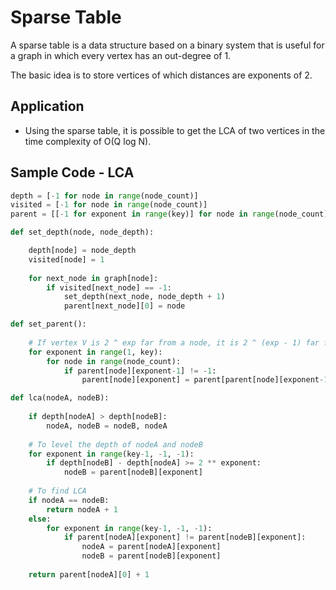# Sparse Table

A sparse table is a data structure based on a binary system that is useful for a graph in which every vertex has an out-degree of 1. 

The basic idea is to store vertices of which distances are exponents of 2. 

## Application

* Using the sparse table, it is possible to get the LCA of two vertices in the time complexity of O(Q log N).

## Sample Code - LCA

```python 
depth = [-1 for node in range(node_count)]
visited = [-1 for node in range(node_count)]
parent = [[-1 for exponent in range(key)] for node in range(node_count)]

def set_depth(node, node_depth):

    depth[node] = node_depth
    visited[node] = 1
    
    for next_node in graph[node]:
        if visited[next_node] == -1:
            set_depth(next_node, node_depth + 1)
            parent[next_node][0] = node

def set_parent():
    
    # If vertex V is 2 ^ exp far from a node, it is 2 ^ (exp - 1) far from a node that is 2 ^ (exp - 1) far from V. 
    for exponent in range(1, key):
        for node in range(node_count):
            if parent[node][exponent-1] != -1:
                parent[node][exponent] = parent[parent[node][exponent-1]][exponent-1]

def lca(nodeA, nodeB):
    
    if depth[nodeA] > depth[nodeB]:
        nodeA, nodeB = nodeB, nodeA
        
    # To level the depth of nodeA and nodeB
    for exponent in range(key-1, -1, -1):
        if depth[nodeB] - depth[nodeA] >= 2 ** exponent:
            nodeB = parent[nodeB][exponent]
    
    # To find LCA
    if nodeA == nodeB:
        return nodeA + 1
    else:
        for exponent in range(key-1, -1, -1):
            if parent[nodeA][exponent] != parent[nodeB][exponent]:
                nodeA = parent[nodeA][exponent]
                nodeB = parent[nodeB][exponent]
    
    return parent[nodeA][0] + 1
```